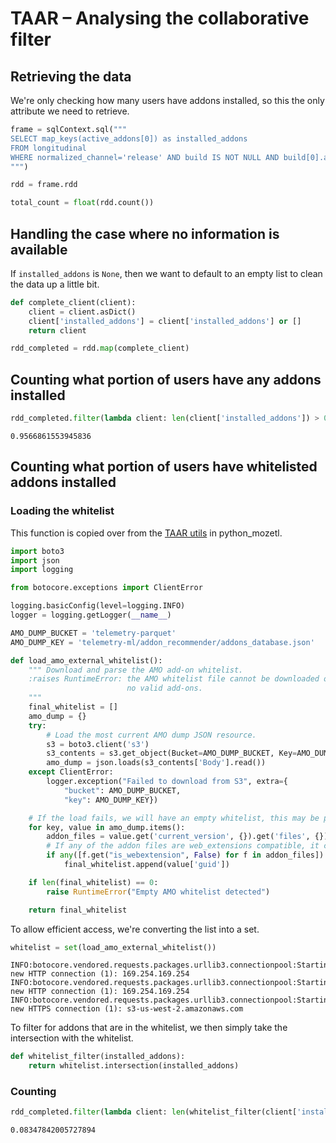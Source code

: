 
# TAAR – Analysing the collaborative filter

## Retrieving the data

We're only checking how many users have addons installed, so this the only attribute we need to retrieve.


```python
frame = sqlContext.sql("""
SELECT map_keys(active_addons[0]) as installed_addons
FROM longitudinal
WHERE normalized_channel='release' AND build IS NOT NULL AND build[0].application_name='Firefox'
""")

rdd = frame.rdd
```


```python
total_count = float(rdd.count())
```

## Handling the case where no information is available

If `installed_addons` is `None`, then we want to default to an empty list to clean the data up a little bit.


```python
def complete_client(client):
    client = client.asDict()
    client['installed_addons'] = client['installed_addons'] or []
    return client
```


```python
rdd_completed = rdd.map(complete_client)
```

## Counting what portion of users have any addons installed


```python
rdd_completed.filter(lambda client: len(client['installed_addons']) > 0).count() / total_count
```




    0.9566861553945836



## Counting what portion of users have whitelisted addons installed

### Loading the whitelist

This function is copied over from the [TAAR utils](https://github.com/mozilla/python_mozetl/blob/master/mozetl/taar/taar_utils.py#L56) in python_mozetl.


```python
import boto3
import json
import logging

from botocore.exceptions import ClientError

logging.basicConfig(level=logging.INFO)
logger = logging.getLogger(__name__)

AMO_DUMP_BUCKET = 'telemetry-parquet'
AMO_DUMP_KEY = 'telemetry-ml/addon_recommender/addons_database.json'
```


```python
def load_amo_external_whitelist():
    """ Download and parse the AMO add-on whitelist.
    :raises RuntimeError: the AMO whitelist file cannot be downloaded or contains
                          no valid add-ons.
    """
    final_whitelist = []
    amo_dump = {}
    try:
        # Load the most current AMO dump JSON resource.
        s3 = boto3.client('s3')
        s3_contents = s3.get_object(Bucket=AMO_DUMP_BUCKET, Key=AMO_DUMP_KEY)
        amo_dump = json.loads(s3_contents['Body'].read())
    except ClientError:
        logger.exception("Failed to download from S3", extra={
            "bucket": AMO_DUMP_BUCKET,
            "key": AMO_DUMP_KEY})

    # If the load fails, we will have an empty whitelist, this may be problematic.
    for key, value in amo_dump.items():
        addon_files = value.get('current_version', {}).get('files', {})
        # If any of the addon files are web_extensions compatible, it can be recommended.
        if any([f.get("is_webextension", False) for f in addon_files]):
            final_whitelist.append(value['guid'])

    if len(final_whitelist) == 0:
        raise RuntimeError("Empty AMO whitelist detected")

    return final_whitelist
```

To allow efficient access, we're converting the list into a set.


```python
whitelist = set(load_amo_external_whitelist())
```

    INFO:botocore.vendored.requests.packages.urllib3.connectionpool:Starting new HTTP connection (1): 169.254.169.254
    INFO:botocore.vendored.requests.packages.urllib3.connectionpool:Starting new HTTP connection (1): 169.254.169.254
    INFO:botocore.vendored.requests.packages.urllib3.connectionpool:Starting new HTTPS connection (1): s3-us-west-2.amazonaws.com


To filter for addons that are in the whitelist, we then simply take the intersection with the whitelist.


```python
def whitelist_filter(installed_addons):
    return whitelist.intersection(installed_addons)
```

### Counting


```python
rdd_completed.filter(lambda client: len(whitelist_filter(client['installed_addons'])) > 0).count() / total_count
```




    0.08347842005727894


